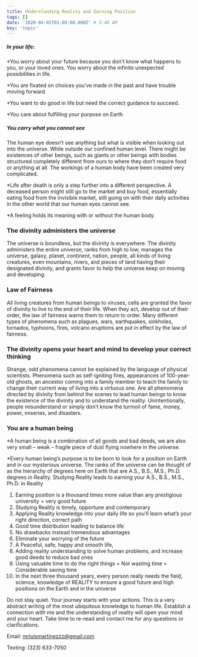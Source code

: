 ```yaml
---
title: Understanding Reality and Earning Position
tags: []
date: '2020-04-01T01:00:00.000Z' # 3:40 AM
key: 'topic'
---
```


##### In your life:

\*You worry about your future because you don’t know what happens to you, or your loved ones. You worry about the infinite unexpected possibilities in life.

\*You are fixated on choices you’ve made in the past and have trouble moving forward.

\*You want to do good in life but need the correct guidance to succeed.

\*You care about fulfilling your purpose on Earth

##### You carry what you cannot see

The human eye doesn’t see anything but what is visible when looking out into the universe. While outside our confined human level. There might be existences of other beings, such as giants or other beings with bodies structured completely different from ours to where they don’t require food or anything at all. The workings of a human body have been created very complicated.

\*Life after death is only a step further into a different perspective. A deceased person might still go to the market and buy food, essentially eating food from the invisible market, still going on with their daily activities in the other world that our human eyes cannot see.

\*A feeling holds its meaning with or without the human body.


### The divinity administers the universe

The universe is boundless, but the divinity is everywhere. The divinity administers the entire universe, ranks from high to low, manages the universe, galaxy, planet, continent, nation, people, all kinds of living creatures, even mountains, rivers, and pieces of land having their designated divinity, and grants favor to help the universe keep on moving and developing.



### Law of Fairness

All living creatures from human beings to viruses, cells are granted the favor of divinity to live to the end of their life. When they act, develop out of their order, the law of fairness warns them to return to order. Many different types of phenomena such as plagues, wars, earthquakes, sinkholes, tornados, typhoons, fires, volcano eruptions are put in effect by the law of fairness. 

### The divinity opens your heart and mind to develop your correct thinking

Strange, odd phenomena cannot be explained by the language of physical scientists. Phenomena such as self-igniting fires, appearances of 100-year-old ghosts, an ancestor coming into a family member to teach the family to change their current way of living into a virtuous one. Are all  phenomena directed by divinity from behind the scenes to lead human beings to know the existence of the divinity and to understand the reality. Unintentionally, people misunderstand or simply don’t know the turmoil of fame, money, power, miseries, and disasters.


### You are a human being
*A human being is a combination of all goods and bad deeds, we are also very small – weak – fragile piece of dust flying nowhere in the universe.

*Every human being’s purpose is to be born to look for a position on Earth and in our mysterious universe. The ranks of the universe can be thought of as the hierarchy of degrees here on Earth that are A.S., B.S., M.S., Ph.D. degrees in Reality. Studying Reality leads to earning your A.S., B.S., M.S., Ph.D. in Reality 
1. Earning position is a thousand times more value than any prestigious university = very good future
2. Studying Reality is timely, opportune and contemporary 
3. Applying Reality knowledge into your daily life so you’ll learn what’s your right direction, correct path
4. Good time distribution leading to balance life
5. No drawbacks instead tremendous advantages
6. Eliminate your worrying of the future
7. A Peaceful, safe, happy and smooth life,
8. Adding reality understanding to solve human problems, and increase good deeds to reduce bad ones
9. Using valuable time to do the right things = Not wasting time = Considerable saving time
10. In the next three thousand years, every person really needs the field, science, knowledge of REALITY to ensure a good future and high positions on the Earth and in the universe

Do not stay quiet. Your journey starts with your actions. This is a very abstract writing of
the most ubiquitous knowledge to human life. Establish a connection with me and the
understanding of reality will open your mind and your heart. Take time to re-read and
contact me for any questions or clarifications.


Email: mrluismartinezzz@gmail.com

Texting: (323) 633-7050